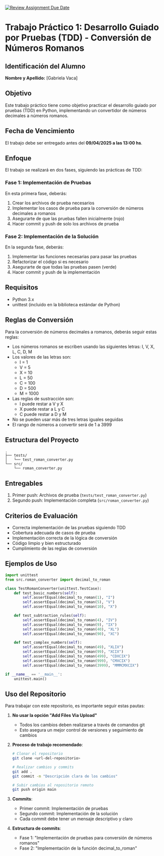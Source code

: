[![Review Assignment Due Date](https://classroom.github.com/assets/deadline-readme-button-22041afd0340ce965d47ae6ef1cefeee28c7c493a6346c4f15d667ab976d596c.svg)](https://classroom.github.com/a/IjdyOxY5)
# Trabajo Práctico 1: Desarrollo Guiado por Pruebas (TDD) - Conversión de Números Romanos

## Identificación del Alumno
**Nombre y Apellido:** [Gabriela Vaca]

## Objetivo
Este trabajo práctico tiene como objetivo practicar el desarrollo guiado por pruebas (TDD) en Python, implementando un convertidor de números decimales a números romanos.

## Fecha de Vencimiento
El trabajo debe ser entregado antes del **09/04/2025 a las 13:00 hs**.

## Enfoque
El trabajo se realizará en dos fases, siguiendo las prácticas de TDD:

### Fase 1: Implementación de Pruebas
En esta primera fase, deberás:
1. Crear los archivos de prueba necesarios
2. Implementar los casos de prueba para la conversión de números decimales a romanos
3. Asegurarte de que las pruebas fallen inicialmente (rojo)
4. Hacer commit y push de solo los archivos de prueba

### Fase 2: Implementación de la Solución
En la segunda fase, deberás:
1. Implementar las funciones necesarias para pasar las pruebas
2. Refactorizar el código si es necesario
3. Asegurarte de que todas las pruebas pasen (verde)
4. Hacer commit y push de la implementación

## Requisitos
- Python 3.x
- unittest (incluido en la biblioteca estándar de Python)

## Reglas de Conversión
Para la conversión de números decimales a romanos, deberás seguir estas reglas:
- Los números romanos se escriben usando las siguientes letras: I, V, X, L, C, D, M
- Los valores de las letras son:
  - I = 1
  - V = 5
  - X = 10
  - L = 50
  - C = 100
  - D = 500
  - M = 1000
- Las reglas de sustracción son:
  - I puede restar a V y X
  - X puede restar a L y C
  - C puede restar a D y M
- No se pueden usar más de tres letras iguales seguidas
- El rango de números a convertir será de 1 a 3999

## Estructura del Proyecto
```
.
├── tests/
│   └── test_roman_converter.py
└── src/
    └── roman_converter.py
```

## Entregables
1. Primer push: Archivos de prueba (`tests/test_roman_converter.py`)
2. Segundo push: Implementación completa (`src/roman_converter.py`)

## Criterios de Evaluación
- Correcta implementación de las pruebas siguiendo TDD
- Cobertura adecuada de casos de prueba
- Implementación correcta de la lógica de conversión
- Código limpio y bien estructurado
- Cumplimiento de las reglas de conversión

## Ejemplos de Uso
```python
import unittest
from src.roman_converter import decimal_to_roman

class TestRomanConverter(unittest.TestCase):
    def test_basic_numbers(self):
        self.assertEqual(decimal_to_roman(1), "I")
        self.assertEqual(decimal_to_roman(5), "V")
        self.assertEqual(decimal_to_roman(10), "X")

    def test_subtraction_rules(self):
        self.assertEqual(decimal_to_roman(4), "IV")
        self.assertEqual(decimal_to_roman(9), "IX")
        self.assertEqual(decimal_to_roman(40), "XL")
        self.assertEqual(decimal_to_roman(90), "XC")

    def test_complex_numbers(self):
        self.assertEqual(decimal_to_roman(49), "XLIX")
        self.assertEqual(decimal_to_roman(99), "XCIX")
        self.assertEqual(decimal_to_roman(499), "CDXCIX")
        self.assertEqual(decimal_to_roman(999), "CMXCIX")
        self.assertEqual(decimal_to_roman(3999), "MMMCMXCIX")

if __name__ == '__main__':
    unittest.main()
```

## Uso del Repositorio
Para trabajar con este repositorio, es importante seguir estas pautas:

1. **No usar la opción "Add Files Via Upload"**
   - Todos los cambios deben realizarse a través de comandos git
   - Esto asegura un mejor control de versiones y seguimiento de cambios

2. **Proceso de trabajo recomendado**:
   ```bash
   # Clonar el repositorio
   git clone <url-del-repositorio>

   # Realizar cambios y commits
   git add .
   git commit -m "Descripción clara de los cambios"

   # Subir cambios al repositorio remoto
   git push origin main
   ```

3. **Commits**:
   - Primer commit: Implementación de pruebas
   - Segundo commit: Implementación de la solución
   - Cada commit debe tener un mensaje descriptivo y claro

4. **Estructura de commits**:
   - Fase 1: "Implementación de pruebas para conversión de números romanos"
   - Fase 2: "Implementación de la función decimal_to_roman"